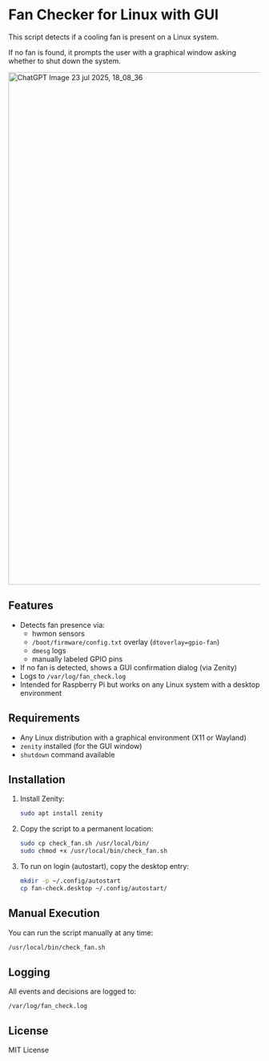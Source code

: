 # Fan Checker for Linux with GUI

This script detects if a cooling fan is present on a Linux system. 

If no fan is found, it prompts the user with a graphical window asking whether to shut down the system.

<img width="1024" height="1024" alt="ChatGPT Image 23 jul 2025, 18_08_36" src="https://github.com/user-attachments/assets/093eaf06-8d2c-46ba-80f4-50c4ccf2d0d1" />


## Features

- Detects fan presence via:
  - hwmon sensors
  - `/boot/firmware/config.txt` overlay (`dtoverlay=gpio-fan`)
  - `dmesg` logs
  - manually labeled GPIO pins
- If no fan is detected, shows a GUI confirmation dialog (via Zenity)
- Logs to `/var/log/fan_check.log`
- Intended for Raspberry Pi but works on any Linux system with a desktop environment

## Requirements

- Any Linux distribution with a graphical environment (X11 or Wayland)
- `zenity` installed (for the GUI window)
- `shutdown` command available

## Installation

1. Install Zenity:
   ```bash
   sudo apt install zenity
   ```

2. Copy the script to a permanent location:
   ```bash
   sudo cp check_fan.sh /usr/local/bin/
   sudo chmod +x /usr/local/bin/check_fan.sh
   ```

3. To run on login (autostart), copy the desktop entry:
   ```bash
   mkdir -p ~/.config/autostart
   cp fan-check.desktop ~/.config/autostart/
   ```

## Manual Execution

You can run the script manually at any time:
```bash
/usr/local/bin/check_fan.sh
```

## Logging

All events and decisions are logged to:
```
/var/log/fan_check.log
```

## License

MIT License
